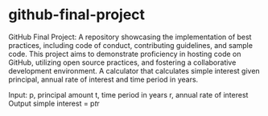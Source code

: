 # github-final-project
GitHub Final Project: A repository showcasing the implementation of best practices, including code of conduct, contributing guidelines, and sample code. This project aims to demonstrate proficiency in hosting code on GitHub, utilizing open source practices, and fostering a collaborative development environment.
A calculator that calculates simple interest given principal, annual rate of interest and time period in years.

Input:
   p, principal amount
   t, time period in years
   r, annual rate of interest
Output
   simple interest = p*t*r
   
